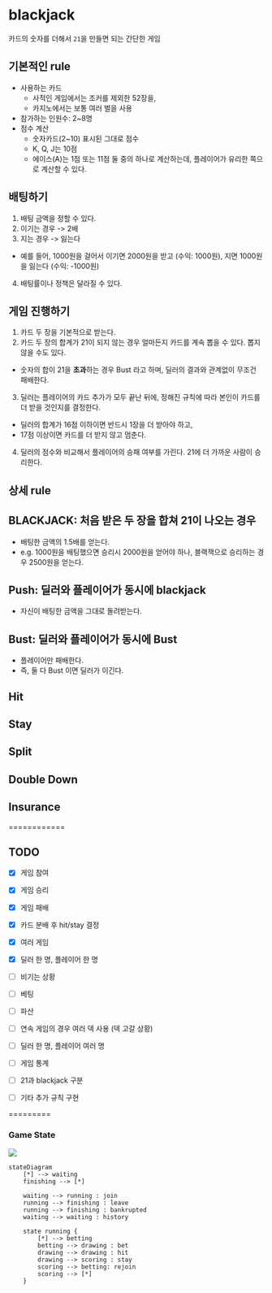 # blackjack
카드의 숫자를 더해서 `21`을 만들면 되는 간단한 게임


## 기본적인 rule
- 사용하는 카드
  - 사적인 게임에서는 조커를 제외한 52장을, 
  - 카지노에서는 보통 여러 벌을 사용
- 참가하는 인원수: 2~8명
- 점수 계산
  -  숫자카드(2~10) 표시된 그대로 점수
  - K, Q, J는 10점 
  - 에이스(A)는 1점 또는 11점 둘 중의 하나로 계산하는데, 플레이어가 유리한 쪽으로 계산할 수 있다.
 

## 배팅하기
1. 배팅 금액을 정할 수 있다.
2. 이기는 경우 -> 2배
3. 지는 경우 -> 잃는다 
  - 예를 들어, 1000원을 걸어서 이기면 2000원을 받고 (수익: 1000원), 지면 1000원을 잃는다 (수익: -1000원)
4. 배팅률이나 정책은 달라질 수 있다.


## 게임 진행하기
1. 카드 두 장을 기본적으로 받는다.
2. 카드 두 장의 합계가 21이 되지 않는 경우 얼마든지 카드를 계속 뽑을 수 있다. 뽑지 않을 수도 있다. 
  - 숫자의 합이 21을 **초과**하는 경우 Bust 라고 하며, 딜러의 결과와 관계없이 무조건 패배한다.
3. 딜러는 플레이어의 카드 추가가 모두 끝난 뒤에, 정해진 규칙에 따라 본인이 카드를 더 받을 것인지를 결정한다. 
  - 딜러의 합계가 16점 이하이면 반드시 1장을 더 받아야 하고, 
  - 17점 이상이면 카드를 더 받지 않고 멈춘다.
4. 딜러의 점수와 비교해서 플레이어의 승패 여부를 가린다. 21에 더 가까운 사람이 승리한다.  


## 상세 rule
## BLACKJACK: 처음 받은 두 장을 합쳐 21이 나오는 경우 
- 배팅한 금액의 1.5배를 얻는다. 
- e.g. 1000원을 배팅했으면 승리시 2000원을 얻어야 하나, 블랙잭으로 승리하는 경우 2500원을 얻는다.  

## Push: 딜러와 플레이어가 동시에 blackjack
- 자신이 배팅한 금액을 그대로 돌려받는다.

## Bust: 딜러와 플레이어가 동시에 Bust
- 플레이어만 패배한다. 
- 즉, 둘 다 Bust 이면 딜러가 이긴다.

## Hit

## Stay

## Split

## Double Down

## Insurance





============
## TODO
- [x] 게임 참여 
- [x] 게임 승리
- [x] 게임 패배
- [x] 카드 분배 후 hit/stay 결정 
- [x] 여러 게임 
- [x] 딜러 한 명, 플레이어 한 명 
- [ ] 비기는 상황 
- [ ] 베팅
- [ ] 파산 
- [ ] 연속 게임의 경우 여러 덱 사용 (덱 고갈 상황)
- [ ] 딜러 한 명, 플레이어 여러 명
- [ ] 게임 통계
- [ ] 21과 blackjack 구분 
- [ ] 기타 추가 규칙 구현


=========
### Game State
[![](https://mermaid.ink/img/eyJjb2RlIjoic3RhdGVEaWFncmFtXG4gICAgWypdIC0tPiB3YWl0aW5nXG4gICAgZmluaXNoaW5nIC0tPiBbKl1cbiAgICBcbiAgICB3YWl0aW5nIC0tPiBydW5uaW5nIDogam9pbiBcbiAgICBydW5uaW5nIC0tPiBmaW5pc2hpbmcgOiBsZWF2ZVxuICAgIHJ1bm5pbmcgLS0-IGZpbmlzaGluZyA6IGJhbmtydXB0ZWRcbiAgICB3YWl0aW5nIC0tPiB3YWl0aW5nIDogaGlzdG9yeVxuXG4gICAgc3RhdGUgcnVubmluZyB7XG4gICAgICAgIFsqXSAtLT4gYmV0dGluZ1xuICAgICAgICBiZXR0aW5nIC0tPiBkcmF3aW5nIDogYmV0XG4gICAgICAgIGRyYXdpbmcgLS0-IGRyYXdpbmcgOiBoaXQgXG4gICAgICAgIGRyYXdpbmcgLS0-IHNjb3JpbmcgOiBzdGF5XG4gICAgICAgIHNjb3JpbmcgLS0-IGJldHRpbmc6IHJlam9pblxuICAgICAgICBzY29yaW5nIC0tPiBbKl1cbiAgICB9IiwibWVybWFpZCI6eyJ0aGVtZSI6Im5ldXRyYWwifSwidXBkYXRlRWRpdG9yIjpmYWxzZX0)](https://mermaid-js.github.io/mermaid-live-editor/#/edit/eyJjb2RlIjoic3RhdGVEaWFncmFtXG4gICAgWypdIC0tPiB3YWl0aW5nXG4gICAgZmluaXNoaW5nIC0tPiBbKl1cbiAgICBcbiAgICB3YWl0aW5nIC0tPiBydW5uaW5nIDogam9pbiBcbiAgICBydW5uaW5nIC0tPiBmaW5pc2hpbmcgOiBsZWF2ZVxuICAgIHJ1bm5pbmcgLS0-IGZpbmlzaGluZyA6IGJhbmtydXB0ZWRcbiAgICB3YWl0aW5nIC0tPiB3YWl0aW5nIDogaGlzdG9yeVxuXG4gICAgc3RhdGUgcnVubmluZyB7XG4gICAgICAgIFsqXSAtLT4gYmV0dGluZ1xuICAgICAgICBiZXR0aW5nIC0tPiBkcmF3aW5nIDogYmV0XG4gICAgICAgIGRyYXdpbmcgLS0-IGRyYXdpbmcgOiBoaXQgXG4gICAgICAgIGRyYXdpbmcgLS0-IHNjb3JpbmcgOiBzdGF5XG4gICAgICAgIHNjb3JpbmcgLS0-IGJldHRpbmc6IHJlam9pblxuICAgICAgICBzY29yaW5nIC0tPiBbKl1cbiAgICB9IiwibWVybWFpZCI6eyJ0aGVtZSI6Im5ldXRyYWwifSwidXBkYXRlRWRpdG9yIjpmYWxzZX0)

```
stateDiagram
    [*] --> waiting
    finishing --> [*]
    
    waiting --> running : join 
    running --> finishing : leave
    running --> finishing : bankrupted
    waiting --> waiting : history

    state running {
        [*] --> betting
        betting --> drawing : bet
        drawing --> drawing : hit 
        drawing --> scoring : stay
        scoring --> betting: rejoin
        scoring --> [*]
    }
```